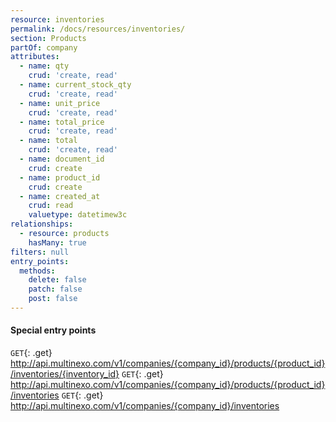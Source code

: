 ```yaml
---
resource: inventories
permalink: /docs/resources/inventories/
section: Products
partOf: company
attributes:
  - name: qty
    crud: 'create, read'
  - name: current_stock_qty
    crud: 'create, read'
  - name: unit_price
    crud: 'create, read'
  - name: total_price
    crud: 'create, read'
  - name: total
    crud: 'create, read'
  - name: document_id
    crud: create
  - name: product_id
    crud: create
  - name: created_at
    crud: read
    valuetype: datetimew3c
relationships:
  - resource: products
    hasMany: true
filters: null
entry_points:
  methods:
    delete: false
    patch: false
    post: false
---
```


#### Special entry points

`GET`{: .get} http://api.multinexo.com/v1/companies/{company_id}/products/{product_id}/inventories/{inventory_id}
`GET`{: .get} http://api.multinexo.com/v1/companies/{company_id}/products/{product_id}/inventories
`GET`{: .get} http://api.multinexo.com/v1/companies/{company_id}/inventories

